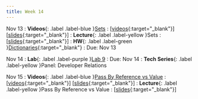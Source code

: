 ```yaml
---
title: Week 14
---
```


Nov 13
: **Videos**{: .label .label-blue }[Sets](https://edstem.org/us/courses/41289/lessons/71310)
  : \[[videos](https://www.youtube.com/playlist?list=PLWGqLlpet_GSZb8tV2DlRWqT7_ntcsBDp){:target="_blank"}\] \[[slides](https://docs.google.com/presentation/d/1Jo9gihNBcD4hvcLnPbjJ7hp-N-vbWMou54tTirwJXVM){:target="_blank"}\]
: **Lecture**{: .label .label-yellow }Sets
  : \[[slides](https://docs.google.com/presentation/d/1FQep0vbCsnb447owbrnC2u518uOXBnRMVxa7NPAKSIE){:target="_blank"}\]
: **HW**{: .label .label-green }[Dictionaries](){:target="_blank"}
  : Due: Nov 13

Nov 14
: **Lab**{: .label .label-purple }[Lab 9]()
  : Due: Nov 14
: **Tech Series**{: .label .label-yellow }Panel: Developer Relations

Nov 15
: **Videos**{: .label .label-blue }[Pass By Reference vs Value](https://edstem.org/us/courses/41289/lessons/71309)
  : \[[videos](){:target="_blank"}\] \[[slides](https://docs.google.com/presentation/d/1esFdud7MBnqvRNiirW3c-uBV3AZ6HIPCu7o_auQ6aP8){:target="_blank"}\]
: **Lecture**{: .label .label-yellow }Pass By Reference vs Value
  : \[[slides](https://docs.google.com/presentation/d/1f6asnSxjVwYz3UC938rOO__XCzF-TNHmw4dFxCc48Zw){:target="_blank"}\]
